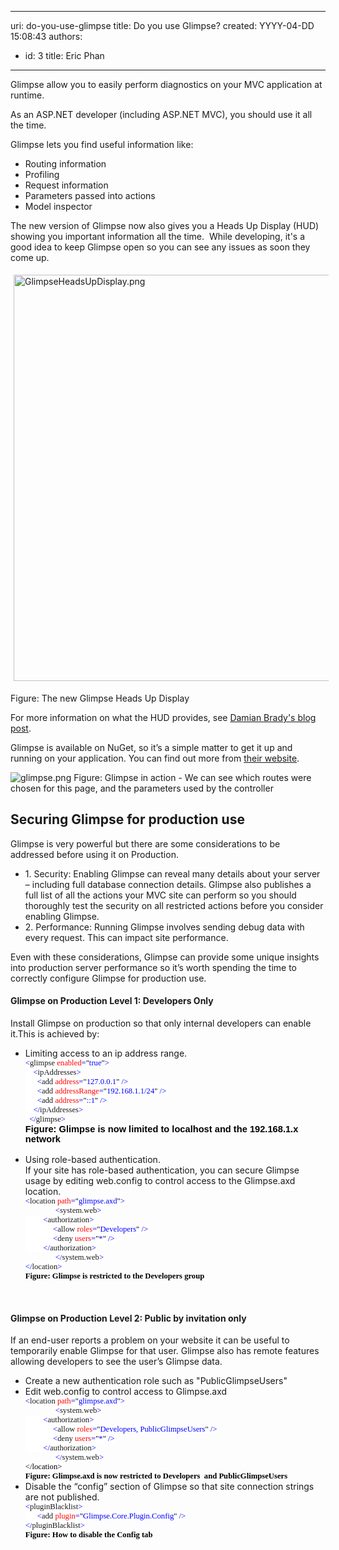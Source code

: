 

---
uri: do-you-use-glimpse
title: Do you use Glimpse?
created: YYYY-04-DD 15:08:43
authors:
  - id: 3
    title: Eric Phan
---




<span class='intro'> Glimpse allow you to easily perform diagnostics on your MVC application at runtime.<div>As an ASP.NET developer (including ASP.NET MVC), you should use it all the time.</div> </span>

<p>Glimpse lets you find useful information like&#58;</p>
<ul><li>Routing information</li>
<li>Profiling</li>
<li>Request information</li>
<li>Parameters passed into actions</li>
<li>Model inspector</li></ul>
<p>The new version of Glimpse now also gives you a Heads Up Display (HUD) showing you important information all the time.&#160; While developing, it's a good idea to keep Glimpse open so you can see any issues as soon&#160;they come up.</p><p><img src="/PublishingImages/GlimpseHeadsUpDisplay.png" alt="GlimpseHeadsUpDisplay.png" style="margin&#58;5px;width&#58;650px;" /><br></p><p><span class="ssw-rteStyle-FigureNormal">Figure&#58; The new Glimpse Heads Up Display</span></p><p>For more information on what the HUD provides, see <a href="http&#58;//blog.damianbrady.com.au/2013/06/12/glimpse-heads-up-display-released/">Damian Brady's blog post​</a>.</p><p>Glimpse is available on NuGet, so it’s a simple matter to get it up and running on your application. You can find out more from <a href="http&#58;//getglimpse.com/" target="_blank">their website</a>.</p>
<img class="ms-rteCustom-ImageArea" alt="glimpse.png" src="/PublishingImages/glimpse.png" /> <span class="ms-rteCustom-FigureNormal">Figure&#58; Glimpse in action - We can see which routes were chosen for this page, and the parameters used by the controller</span><span class="ms-rteCustom-FigureNormal"></span> <h2>Securing Glimpse for production use</h2>
<p>Glimpse is very powerful but there are some considerations to be addressed before using it on Production. </p>
<ul><li>1. Security&#58; Enabling Glimpse can reveal many details about your server – including full database connection details. Glimpse also publishes a full list of all the actions your MVC site can perform so you should thoroughly test the security on all restricted actions before you consider enabling Glimpse. </li>
<li>2. Performance&#58; Running Glimpse involves sending debug data with every request. This can impact site performance. </li></ul>
<p>Even with these considerations, Glimpse can provide some unique insights into production server performance so it’s worth spending the time to correctly configure Glimpse for production use.</p>
<h4>Glimpse on Production Level 1&#58; Developers Only</h4>
<p>Install Glimpse on production so that only internal developers can enable it.This is achieved by&#58; </p>
<ul><li>Limiting access to an ip address range. <br><div style="margin&#58;0cm 0cm 0pt;"><span style="font-size&#58;9.5pt;font-family&#58;consolas;background-color&#58;white;color&#58;blue;">&lt;</span><span style="font-size&#58;9.5pt;font-family&#58;consolas;background-color&#58;white;">glimpse</span><span style="font-size&#58;9.5pt;font-family&#58;consolas;background-color&#58;white;color&#58;blue;"> </span><span style="font-size&#58;9.5pt;font-family&#58;consolas;background-color&#58;white;color&#58;red;">enabled</span><span style="font-size&#58;9.5pt;font-family&#58;consolas;background-color&#58;white;color&#58;blue;">=</span><span style="font-size&#58;9.5pt;font-family&#58;consolas;background-color&#58;white;color&#58;black;">&quot;</span><span style="font-size&#58;9.5pt;font-family&#58;consolas;background-color&#58;white;color&#58;blue;">true</span><span style="font-size&#58;9.5pt;font-family&#58;consolas;background-color&#58;white;color&#58;black;">&quot;</span><span style="font-size&#58;9.5pt;font-family&#58;consolas;background-color&#58;white;color&#58;blue;">&gt;</span><span style="font-size&#58;9.5pt;font-family&#58;consolas;background-color&#58;white;color&#58;black;"></span></div>
<div style="margin&#58;0cm 0cm 0pt;"><span style="font-size&#58;9.5pt;font-family&#58;consolas;background-color&#58;white;color&#58;blue;">&#160;&#160;&#160; &lt;</span><span style="font-size&#58;9.5pt;font-family&#58;consolas;background-color&#58;white;">ipAddresses</span><span style="font-size&#58;9.5pt;font-family&#58;consolas;background-color&#58;white;color&#58;blue;">&gt;</span><span style="font-size&#58;9.5pt;font-family&#58;consolas;background-color&#58;white;color&#58;black;"></span></div>
<div style="margin&#58;0cm 0cm 0pt;"><span style="font-size&#58;9.5pt;font-family&#58;consolas;background-color&#58;white;color&#58;blue;">&#160;&#160;&#160;&#160;&#160; &lt;</span><span style="font-size&#58;9.5pt;font-family&#58;consolas;background-color&#58;white;">add</span><span style="font-size&#58;9.5pt;font-family&#58;consolas;background-color&#58;white;color&#58;blue;"> </span><span style="font-size&#58;9.5pt;font-family&#58;consolas;background-color&#58;white;color&#58;red;">address</span><span style="font-size&#58;9.5pt;font-family&#58;consolas;background-color&#58;white;color&#58;blue;">=</span><span style="font-size&#58;9.5pt;font-family&#58;consolas;background-color&#58;white;color&#58;black;">&quot;</span><span style="font-size&#58;9.5pt;font-family&#58;consolas;background-color&#58;white;color&#58;blue;">127.0.0.1</span><span style="font-size&#58;9.5pt;font-family&#58;consolas;background-color&#58;white;color&#58;black;">&quot;</span><span style="font-size&#58;9.5pt;font-family&#58;consolas;background-color&#58;white;color&#58;blue;"> /&gt;</span><span style="font-size&#58;9.5pt;font-family&#58;consolas;background-color&#58;white;color&#58;black;"></span></div>
<div style="margin&#58;0cm 0cm 0pt;"><span style="font-size&#58;9.5pt;font-family&#58;consolas;background-color&#58;white;color&#58;blue;">&#160;&#160;&#160;&#160;&#160; &lt;</span><span style="font-size&#58;9.5pt;font-family&#58;consolas;background-color&#58;white;">add</span><span style="font-size&#58;9.5pt;font-family&#58;consolas;background-color&#58;white;color&#58;blue;"> </span><span style="font-size&#58;9.5pt;font-family&#58;consolas;background-color&#58;white;color&#58;red;">addressRange</span><span style="font-size&#58;9.5pt;font-family&#58;consolas;background-color&#58;white;color&#58;blue;">=</span><span style="font-size&#58;9.5pt;font-family&#58;consolas;background-color&#58;white;color&#58;black;">&quot;</span><span style="font-size&#58;9.5pt;font-family&#58;consolas;background-color&#58;white;color&#58;blue;">192.168.1.1/24</span><span style="font-size&#58;9.5pt;font-family&#58;consolas;background-color&#58;white;color&#58;black;">&quot;</span><span style="font-size&#58;9.5pt;font-family&#58;consolas;background-color&#58;white;color&#58;blue;"> /&gt;</span><span style="font-size&#58;9.5pt;font-family&#58;consolas;background-color&#58;white;color&#58;black;"></span></div>
<div style="margin&#58;0cm 0cm 0pt;"><span style="font-size&#58;9.5pt;font-family&#58;consolas;background-color&#58;white;color&#58;blue;">&#160;&#160;&#160;&#160;&#160; &lt;</span><span style="font-size&#58;9.5pt;font-family&#58;consolas;background-color&#58;white;">add</span><span style="font-size&#58;9.5pt;font-family&#58;consolas;background-color&#58;white;color&#58;blue;"> </span><span style="font-size&#58;9.5pt;font-family&#58;consolas;background-color&#58;white;color&#58;red;">address</span><span style="font-size&#58;9.5pt;font-family&#58;consolas;background-color&#58;white;color&#58;blue;">=</span><span style="font-size&#58;9.5pt;font-family&#58;consolas;background-color&#58;white;color&#58;black;">&quot;</span><span style="font-size&#58;9.5pt;font-family&#58;consolas;background-color&#58;white;color&#58;blue;">&#58;&#58;1</span><span style="font-size&#58;9.5pt;font-family&#58;consolas;background-color&#58;white;color&#58;black;">&quot;</span><span style="font-size&#58;9.5pt;font-family&#58;consolas;background-color&#58;white;color&#58;blue;"> /&gt;</span><span style="font-size&#58;9.5pt;font-family&#58;consolas;background-color&#58;white;color&#58;black;"></span></div>
<div style="margin&#58;0cm 0cm 0pt;"><span style="font-size&#58;9.5pt;font-family&#58;consolas;background-color&#58;white;color&#58;blue;">&#160;&#160;&#160; &lt;/</span><span style="font-size&#58;9.5pt;font-family&#58;consolas;background-color&#58;white;">ipAddresses</span><span style="font-size&#58;9.5pt;font-family&#58;consolas;background-color&#58;white;color&#58;blue;">&gt;</span><span style="font-size&#58;9.5pt;font-family&#58;consolas;background-color&#58;white;color&#58;black;"></span></div>
<span style="font-size&#58;9.5pt;font-family&#58;consolas;background-color&#58;white;color&#58;blue;">&#160; &lt;/</span><span style="font-size&#58;9.5pt;font-family&#58;consolas;background-color&#58;white;">glimpse</span><span style="font-size&#58;9.5pt;font-family&#58;consolas;background-color&#58;white;color&#58;blue;">&gt;<br><span style="font-size&#58;11pt;font-family&#58;calibri, sans-serif;color&#58;#000000;"><strong>Figure&#58; Glimpse is now limited to localhost and the 192.168.1.x network</strong></span></span><span style="font-size&#58;11pt;font-family&#58;calibri, sans-serif;"><br><br></span></li>
<li>Using role-based authentication.<br>If your site has role-based authentication, you can secure Glimpse usage by editing web.config to control access to the Glimpse.axd location.<br><div style="margin&#58;0cm 0cm 0pt;"><span style="font-size&#58;9.5pt;font-family&#58;consolas;background-color&#58;white;color&#58;blue;">&lt;</span><span style="font-size&#58;9.5pt;font-family&#58;consolas;background-color&#58;white;">location</span><span style="font-size&#58;9.5pt;font-family&#58;consolas;background-color&#58;white;color&#58;blue;"> </span><span style="font-size&#58;9.5pt;font-family&#58;consolas;background-color&#58;white;color&#58;red;">path</span><span style="font-size&#58;9.5pt;font-family&#58;consolas;background-color&#58;white;color&#58;blue;">=</span><span style="font-size&#58;9.5pt;font-family&#58;consolas;background-color&#58;white;color&#58;black;">&quot;</span><span style="font-size&#58;9.5pt;font-family&#58;consolas;background-color&#58;white;color&#58;blue;">glimpse.axd</span><span style="font-size&#58;9.5pt;font-family&#58;consolas;background-color&#58;white;color&#58;black;">&quot;</span><span style="font-size&#58;9.5pt;font-family&#58;consolas;background-color&#58;white;color&#58;blue;">&gt;</span><span style="font-size&#58;9.5pt;font-family&#58;consolas;background-color&#58;white;color&#58;black;"></span></div>
<div style="margin&#58;0cm 0cm 0pt;text-indent&#58;36pt;"><span style="font-size&#58;9.5pt;font-family&#58;consolas;background-color&#58;white;color&#58;blue;">&lt;</span><span style="font-size&#58;9.5pt;font-family&#58;consolas;background-color&#58;white;">system.web</span><span style="font-size&#58;9.5pt;font-family&#58;consolas;background-color&#58;white;color&#58;blue;">&gt;</span><span style="font-size&#58;9.5pt;font-family&#58;consolas;background-color&#58;white;color&#58;black;"></span></div>
<div style="margin&#58;0cm 0cm 0pt;"><span style="font-size&#58;9.5pt;font-family&#58;consolas;background-color&#58;white;color&#58;blue;">&#160;&#160;&#160;&#160;&#160;&#160; &#160; &lt;</span><span style="font-size&#58;9.5pt;font-family&#58;consolas;background-color&#58;white;">authorization</span><span style="font-size&#58;9.5pt;font-family&#58;consolas;background-color&#58;white;color&#58;blue;">&gt;</span><span style="font-size&#58;9.5pt;font-family&#58;consolas;background-color&#58;white;color&#58;black;"></span></div>
<div style="margin&#58;0cm 0cm 0pt;"><span style="font-size&#58;9.5pt;font-family&#58;consolas;background-color&#58;white;color&#58;blue;">&#160;&#160;&#160;&#160;&#160; &#160;&#160;&#160;&#160;&#160;&#160;&#160; &lt;</span><span style="font-size&#58;9.5pt;font-family&#58;consolas;background-color&#58;white;">allow</span><span style="font-size&#58;9.5pt;font-family&#58;consolas;background-color&#58;white;color&#58;blue;"> </span><span style="font-size&#58;9.5pt;font-family&#58;consolas;background-color&#58;white;color&#58;red;">roles</span><span style="font-size&#58;9.5pt;font-family&#58;consolas;background-color&#58;white;color&#58;blue;">=</span><span style="font-size&#58;9.5pt;font-family&#58;consolas;background-color&#58;white;color&#58;black;">&quot;</span><span style="font-size&#58;9.5pt;font-family&#58;consolas;background-color&#58;white;color&#58;blue;">Developers</span><span style="font-size&#58;9.5pt;font-family&#58;consolas;background-color&#58;white;color&#58;black;">&quot;</span><span style="font-size&#58;9.5pt;font-family&#58;consolas;background-color&#58;white;color&#58;blue;"> /&gt;</span><span style="font-size&#58;9.5pt;font-family&#58;consolas;background-color&#58;white;color&#58;black;"></span></div>
<div style="margin&#58;0cm 0cm 0pt;"><span style="font-size&#58;9.5pt;font-family&#58;consolas;background-color&#58;white;color&#58;blue;">&#160;&#160;&#160;&#160;&#160; &#160;&#160;&#160;&#160;&#160;&#160;&#160; &lt;</span><span style="font-size&#58;9.5pt;font-family&#58;consolas;background-color&#58;white;">deny</span><span style="font-size&#58;9.5pt;font-family&#58;consolas;background-color&#58;white;color&#58;blue;"> </span><span style="font-size&#58;9.5pt;font-family&#58;consolas;background-color&#58;white;color&#58;red;">users</span><span style="font-size&#58;9.5pt;font-family&#58;consolas;background-color&#58;white;color&#58;blue;">=</span><span style="font-size&#58;9.5pt;font-family&#58;consolas;background-color&#58;white;color&#58;black;">&quot;</span><span style="font-size&#58;9.5pt;font-family&#58;consolas;background-color&#58;white;color&#58;blue;">*</span><span style="font-size&#58;9.5pt;font-family&#58;consolas;background-color&#58;white;color&#58;black;">&quot;</span><span style="font-size&#58;9.5pt;font-family&#58;consolas;background-color&#58;white;color&#58;blue;"> /&gt;</span><span style="font-size&#58;9.5pt;font-family&#58;consolas;background-color&#58;white;color&#58;black;"></span></div>
<div style="margin&#58;0cm 0cm 0pt;"><span style="font-size&#58;9.5pt;font-family&#58;consolas;background-color&#58;white;color&#58;blue;">&#160;&#160;&#160; &#160;&#160; &#160;&#160;&lt;/</span><span style="font-size&#58;9.5pt;font-family&#58;consolas;background-color&#58;white;">authorization</span><span style="font-size&#58;9.5pt;font-family&#58;consolas;background-color&#58;white;color&#58;blue;">&gt;</span><span style="font-size&#58;9.5pt;font-family&#58;consolas;background-color&#58;white;color&#58;black;"></span></div>
<div style="margin&#58;0cm 0cm 0pt;text-indent&#58;36pt;"><span style="font-size&#58;9.5pt;font-family&#58;consolas;background-color&#58;white;color&#58;blue;">&lt;/</span><span style="font-size&#58;9.5pt;font-family&#58;consolas;background-color&#58;white;">system.web</span><span style="font-size&#58;9.5pt;font-family&#58;consolas;background-color&#58;white;color&#58;blue;">&gt;</span><span style="font-size&#58;9.5pt;font-family&#58;consolas;background-color&#58;white;color&#58;black;"></span></div>
<div style="margin&#58;0cm 0cm 0pt;"><span style="font-size&#58;9.5pt;font-family&#58;consolas;background-color&#58;white;color&#58;blue;">&lt;/</span><span style="font-size&#58;9.5pt;font-family&#58;consolas;background-color&#58;white;">location</span><span style="font-size&#58;9.5pt;font-family&#58;consolas;background-color&#58;white;color&#58;blue;">&gt;</span><span style="font-size&#58;9.5pt;font-family&#58;consolas;color&#58;blue;"> <div style="color&#58;#000000;margin&#58;0cm 0cm 0pt;"><b><font face="Calibri">Figure&#58; Glimpse is restricted to the Developers group</font></b></div></span></div></li></ul>
<p>&#160;</p>
<h4>Glimpse on Production Level 2&#58; Public by invitation only</h4>
<p>If an end-user reports a problem on your website it can be useful to temporarily enable Glimpse for that user. Glimpse also has remote features allowing developers to see the user’s Glimpse data. </p>
<ul><li>Create a new authentication role such as &quot;PublicGlimpseUsers&quot;</li>
<li>Edit web.config to control access to Glimpse.axd<br><div style="margin&#58;0cm 0cm 0pt;"><span style="font-size&#58;9.5pt;font-family&#58;consolas;background-color&#58;white;color&#58;blue;">&lt;</span><span style="font-size&#58;9.5pt;font-family&#58;consolas;background-color&#58;white;">location</span><span style="font-size&#58;9.5pt;font-family&#58;consolas;background-color&#58;white;color&#58;blue;"> </span><span style="font-size&#58;9.5pt;font-family&#58;consolas;background-color&#58;white;color&#58;red;">path</span><span style="font-size&#58;9.5pt;font-family&#58;consolas;background-color&#58;white;color&#58;blue;">=</span><span style="font-size&#58;9.5pt;font-family&#58;consolas;background-color&#58;white;color&#58;black;">&quot;</span><span style="font-size&#58;9.5pt;font-family&#58;consolas;background-color&#58;white;color&#58;blue;">glimpse.axd</span><span style="font-size&#58;9.5pt;font-family&#58;consolas;background-color&#58;white;color&#58;black;">&quot;</span><span style="font-size&#58;9.5pt;font-family&#58;consolas;background-color&#58;white;color&#58;blue;">&gt;</span><span style="font-size&#58;9.5pt;font-family&#58;consolas;background-color&#58;white;color&#58;black;"></span></div>
<div style="margin&#58;0cm 0cm 0pt;text-indent&#58;36pt;"><span style="font-size&#58;9.5pt;font-family&#58;consolas;background-color&#58;white;color&#58;blue;">&lt;</span><span style="font-size&#58;9.5pt;font-family&#58;consolas;background-color&#58;white;">system.web</span><span style="font-size&#58;9.5pt;font-family&#58;consolas;background-color&#58;white;color&#58;blue;">&gt;</span><span style="font-size&#58;9.5pt;font-family&#58;consolas;background-color&#58;white;color&#58;black;"></span></div>
<div style="margin&#58;0cm 0cm 0pt;"><span style="font-size&#58;9.5pt;font-family&#58;consolas;background-color&#58;white;color&#58;blue;">&#160;&#160;&#160;&#160;&#160;&#160; &#160; &lt;</span><span style="font-size&#58;9.5pt;font-family&#58;consolas;background-color&#58;white;">authorization</span><span style="font-size&#58;9.5pt;font-family&#58;consolas;background-color&#58;white;color&#58;blue;">&gt;</span><span style="font-size&#58;9.5pt;font-family&#58;consolas;background-color&#58;white;color&#58;black;"></span></div>
<div style="margin&#58;0cm 0cm 0pt;"><span style="font-size&#58;9.5pt;font-family&#58;consolas;background-color&#58;white;color&#58;blue;">&#160;&#160;&#160;&#160;&#160; &#160;&#160;&#160;&#160;&#160;&#160;&#160; &lt;</span><span style="font-size&#58;9.5pt;font-family&#58;consolas;background-color&#58;white;">allow</span><span style="font-size&#58;9.5pt;font-family&#58;consolas;background-color&#58;white;color&#58;blue;"> </span><span style="font-size&#58;9.5pt;font-family&#58;consolas;background-color&#58;white;color&#58;red;">roles</span><span style="font-size&#58;9.5pt;font-family&#58;consolas;background-color&#58;white;color&#58;blue;">=</span><span style="font-size&#58;9.5pt;font-family&#58;consolas;background-color&#58;white;color&#58;black;">&quot;</span><span style="font-size&#58;9.5pt;font-family&#58;consolas;background-color&#58;white;color&#58;blue;">Developers, PublicGlimpseUsers</span><span style="font-size&#58;9.5pt;font-family&#58;consolas;background-color&#58;white;color&#58;black;">&quot;</span><span style="font-size&#58;9.5pt;font-family&#58;consolas;background-color&#58;white;color&#58;blue;"> /&gt;</span><span style="font-size&#58;9.5pt;font-family&#58;consolas;background-color&#58;white;color&#58;black;"></span></div>
<div style="margin&#58;0cm 0cm 0pt;"><span style="font-size&#58;9.5pt;font-family&#58;consolas;background-color&#58;white;color&#58;blue;">&#160;&#160;&#160;&#160;&#160; &#160;&#160;&#160;&#160;&#160;&#160;&#160; &lt;</span><span style="font-size&#58;9.5pt;font-family&#58;consolas;background-color&#58;white;">deny</span><span style="font-size&#58;9.5pt;font-family&#58;consolas;background-color&#58;white;color&#58;blue;"> </span><span style="font-size&#58;9.5pt;font-family&#58;consolas;background-color&#58;white;color&#58;red;">users</span><span style="font-size&#58;9.5pt;font-family&#58;consolas;background-color&#58;white;color&#58;blue;">=</span><span style="font-size&#58;9.5pt;font-family&#58;consolas;background-color&#58;white;color&#58;black;">&quot;</span><span style="font-size&#58;9.5pt;font-family&#58;consolas;background-color&#58;white;color&#58;blue;">*</span><span style="font-size&#58;9.5pt;font-family&#58;consolas;background-color&#58;white;color&#58;black;">&quot;</span><span style="font-size&#58;9.5pt;font-family&#58;consolas;background-color&#58;white;color&#58;blue;"> /&gt;</span><span style="font-size&#58;9.5pt;font-family&#58;consolas;background-color&#58;white;color&#58;black;"></span></div>
<div style="margin&#58;0cm 0cm 0pt;"><span style="font-size&#58;9.5pt;font-family&#58;consolas;background-color&#58;white;color&#58;blue;">&#160;&#160;&#160; &#160;&#160; &#160;&#160;&lt;/</span><span style="font-size&#58;9.5pt;font-family&#58;consolas;background-color&#58;white;">authorization</span><span style="font-size&#58;9.5pt;font-family&#58;consolas;background-color&#58;white;color&#58;blue;">&gt;</span><span style="font-size&#58;9.5pt;font-family&#58;consolas;background-color&#58;white;color&#58;black;"></span></div>
<div style="margin&#58;0cm 0cm 0pt;text-indent&#58;36pt;"><span style="font-size&#58;9.5pt;font-family&#58;consolas;background-color&#58;white;color&#58;blue;">&lt;/</span><span style="font-size&#58;9.5pt;font-family&#58;consolas;background-color&#58;white;">system.web</span><span style="font-size&#58;9.5pt;font-family&#58;consolas;background-color&#58;white;color&#58;blue;">&gt;</span><span style="font-size&#58;9.5pt;font-family&#58;consolas;background-color&#58;white;color&#58;black;"></span></div>
<div style="margin&#58;0cm 0cm 0pt;"><span style="font-size&#58;9.5pt;font-family&#58;consolas;background-color&#58;white;color&#58;#000000;">&lt;/</span><span style="font-size&#58;9.5pt;font-family&#58;consolas;background-color&#58;white;color&#58;#000000;">location</span><span style="font-size&#58;9.5pt;font-family&#58;consolas;background-color&#58;white;color&#58;#000000;">&gt;</span><span style="font-size&#58;9.5pt;font-family&#58;consolas;color&#58;blue;"><span style="color&#58;#000000;"> </span><div style="margin&#58;0cm 0cm 0pt;"><b><font face="Calibri"><span style="color&#58;#000000;">Figure&#58; Glimpse.axd is now restricted to Developers&#160; and PublicGlimpseUsers </span><br></font></b></div></span></div></li>
<li>Disable the “config” section of Glimpse so that site connection strings are not published. <br><div style="margin&#58;0cm 0cm 0pt;"><span style="font-size&#58;9.5pt;font-family&#58;consolas;background-color&#58;white;color&#58;blue;">&lt;</span><span style="font-size&#58;9.5pt;font-family&#58;consolas;background-color&#58;white;">pluginBlacklist</span><span style="font-size&#58;9.5pt;font-family&#58;consolas;background-color&#58;white;color&#58;blue;">&gt;</span><span style="font-size&#58;9.5pt;font-family&#58;consolas;background-color&#58;white;color&#58;black;"></span></div>
<div style="margin&#58;0cm 0cm 0pt;"><span style="font-size&#58;9.5pt;font-family&#58;consolas;background-color&#58;white;color&#58;blue;">&#160;&#160;&#160;&#160;&#160; &lt;</span><span style="font-size&#58;9.5pt;font-family&#58;consolas;background-color&#58;white;">add</span><span style="font-size&#58;9.5pt;font-family&#58;consolas;background-color&#58;white;color&#58;blue;"> </span><span style="font-size&#58;9.5pt;font-family&#58;consolas;background-color&#58;white;color&#58;red;">plugin</span><span style="font-size&#58;9.5pt;font-family&#58;consolas;background-color&#58;white;color&#58;blue;">=</span><span style="font-size&#58;9.5pt;font-family&#58;consolas;background-color&#58;white;color&#58;black;">&quot;</span><span style="font-size&#58;9.5pt;font-family&#58;consolas;background-color&#58;white;color&#58;blue;">Glimpse.Core.Plugin.Config</span><span style="font-size&#58;9.5pt;font-family&#58;consolas;background-color&#58;white;color&#58;black;">&quot;</span><span style="font-size&#58;9.5pt;font-family&#58;consolas;background-color&#58;white;color&#58;blue;"> /&gt;</span><span style="font-size&#58;9.5pt;font-family&#58;consolas;background-color&#58;white;color&#58;black;"></span></div>
<div style="margin&#58;0cm 0cm 0pt;"><span style="font-size&#58;9.5pt;font-family&#58;consolas;background-color&#58;white;color&#58;blue;">&lt;/</span><span style="font-size&#58;9.5pt;font-family&#58;consolas;background-color&#58;white;">pluginBlacklist</span><span style="font-size&#58;9.5pt;font-family&#58;consolas;background-color&#58;white;color&#58;blue;">&gt;<br><b style="color&#58;#000000;"><font face="Calibri">Figure&#58; How to disable the Config tab </font></b></span><span style="font-size&#58;9.5pt;font-family&#58;consolas;color&#58;blue;"></span></div></li>
<p>&#160;</p></ul>


